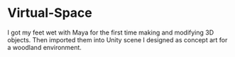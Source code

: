 # Virtual-Space
I got my feet wet with Maya for the first time making and modifying 3D objects. Then imported them into Unity scene I designed as concept art for a woodland environment.

